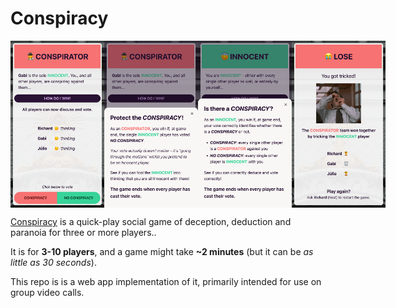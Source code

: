 # Conspiracy

<div style="display: flex; justify-content: space-around;">
  <img alt="Conspirator player" src="./assets/screenshots/conspirator-player.png" width="150" />
  <img alt="Conspirator Win Condition" src="./assets/screenshots/conspirator-wincon.png" width="150" />
  <img alt="Innocent Win Condition" src="./assets/screenshots/innocent-wincon.png" width="150" />
  <img alt="Innocent Player Loss" src="./assets/screenshots/innocent-lose-conspiracy.png" width="150" />
</div>

[Conspiracy](https://wiki.mafiascum.net/index.php?title=Conspiracy) is a quick-play social game of deception, deduction and paranoia for three or more players..

It is for **3-10 players**, and a game might take **~2 minutes** (but it can be *as little as 30 seconds*).

This repo is is a web app implementation of it, primarily intended for use on group video calls.
